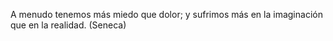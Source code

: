 A menudo tenemos más miedo que dolor; y sufrimos más en la imaginación que en la realidad. (Seneca)
